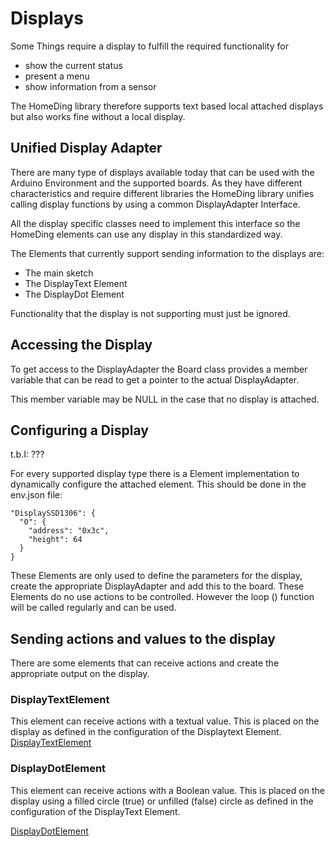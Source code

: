 # Displays

Some Things require a display to fulfill the required functionality for

* show the current status
* present a menu
* show information from a sensor

The HomeDing library therefore supports text based local attached displays but also works fine without a local display.

## Unified Display Adapter

There are many type of displays available today that can be used with the Arduino Environment and the supported boards.
As they have different characteristics and require different libraries the HomeDing library unifies calling display functions by using a common DisplayAdapter Interface.

All the display specific classes need to implement this interface so the HomeDing elements can use any display in this standardized way.

The Elements that currently support sending information to the displays are:

* The main sketch
* The DisplayText Element
* The DisplayDot Element

Functionality that the display is not supporting must just be ignored.

## Accessing the Display

To get access to the DisplayAdapter the Board class provides a member variable that can be read to get a pointer to the actual DisplayAdapter.

This member variable may be NULL in the case that no display is attached.

## Configuring a Display

t.b.I: ???

For every supported display type there is a Element implementation to dynamically configure the attached element. This should be done in the 
env.json file:

```
"DisplaySSD1306": {
  "0": {
    "address": "0x3c",
    "height": 64
  }
}

```

These Elements are only used to define the parameters for the display, create the appropriate DisplayAdapter and add this to the board.
These Elements do no use actions to be controlled.
However the loop () function will be called regularly and can be used.


## Sending actions and values to the display

There are some elements that can receive actions and create the appropriate output on the display.


### DisplayTextElement

This element can receive actions with a textual value. This is placed on the display as defined in the configuration of the Displaytext Element.
[DisplayTextElement](DisplayTextElement)

### DisplayDotElement

This element can receive actions with a Boolean value. This is placed on the display using a filled circle (true) or unfilled (false) circle as defined in the configuration of the DisplayText Element.

[DisplayDotElement](DisplayDotElement)